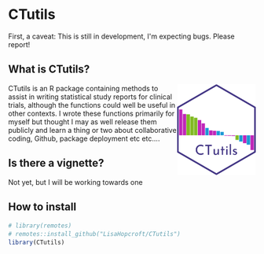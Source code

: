 CTutils
=======

First, a caveat: This is still in development, I'm expecting bugs.
Please report!

## What is CTutils?
 
<img src="img/CTutils_HEX.png" width="160px" align="right"/>

CTutils is an R package containing methods to assist in writing
statistical study reports for clinical trials, although the functions
could well be useful in other contexts. I wrote these functions
primarily for myself but thought I may as well release them publicly
and learn a thing or two about collaborative coding, Github, package
deployment etc etc....

## Is there a vignette?

Not yet, but I will be working towards one

## How to install

``` r
# library(remotes)
# remotes::install_github("LisaHopcroft/CTutils")
library(CTutils)
```
